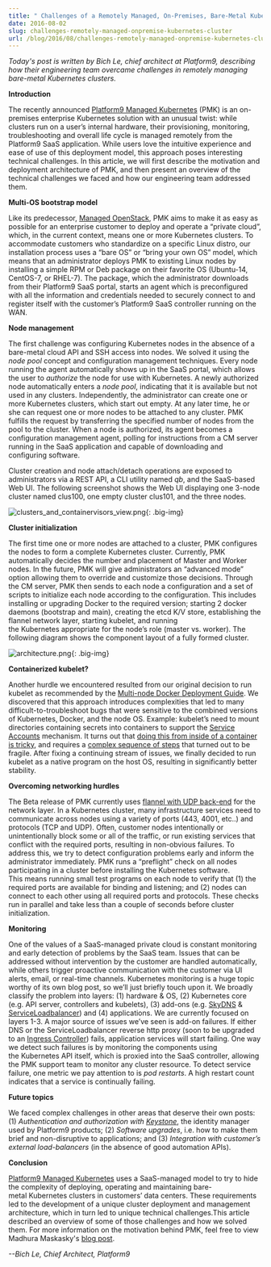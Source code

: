 ```yaml
---
title: " Challenges of a Remotely Managed, On-Premises, Bare-Metal Kubernetes Cluster "
date: 2016-08-02
slug: challenges-remotely-managed-onpremise-kubernetes-cluster
url: /blog/2016/08/challenges-remotely-managed-onpremise-kubernetes-cluster/
---
```


_Today's post is written by Bich Le, chief architect at Platform9, describing how their engineering team overcame challenges in remotely managing bare-metal Kubernetes clusters.&nbsp;_  

**Introduction**  

The recently announced [Platform9 Managed Kubernetes](https://platform9.com/press/platform9-makes-easy-deploy-docker-containers-production-scale/) (PMK) is an on-premises enterprise Kubernetes solution with an unusual twist: while clusters run on a user’s internal hardware, their provisioning, monitoring, troubleshooting and overall life cycle is managed remotely from the Platform9 SaaS application. While users love the intuitive experience and ease of use of this deployment model, this approach poses interesting technical challenges. In this article, we will first describe the motivation and deployment architecture of PMK, and then present an overview of the technical challenges we faced and how our engineering team addressed them.  

**Multi-OS bootstrap model**  

Like its predecessor, [Managed OpenStack](https://platform9.com/products/kvm/), PMK aims to make it as easy as possible for an enterprise customer to deploy and operate a “private cloud”, which, in the current context, means one or more&nbsp;Kubernetes&nbsp;clusters. To accommodate customers who standardize on a specific&nbsp;Linux distro, our installation process uses a “bare OS” or “bring your own OS” model, which means that an administrator deploys PMK to existing Linux nodes by installing a simple RPM or Deb package on their favorite OS (Ubuntu-14, CentOS-7, or RHEL-7). The package, which the administrator downloads from their Platform9 SaaS portal, starts an agent which is preconfigured with all the information and credentials needed to securely connect to and register itself with the customer’s Platform9 SaaS controller running on the WAN.  

**Node management**  

The first challenge was configuring&nbsp;Kubernetes&nbsp;nodes in the absence of a bare-metal cloud API and&nbsp;SSH access into nodes. We solved it using the _node pool_ concept and configuration management techniques. Every node running the agent automatically shows up in the SaaS portal, which allows the user to _authorize_ the node for use with&nbsp;Kubernetes. A newly&nbsp;authorized node automatically enters a _node pool_, indicating that it is available but not used in any clusters. Independently, the administrator can create one or more&nbsp;Kubernetes&nbsp;clusters,&nbsp;which start out empty. At any later time, he or she can request one or more nodes to be attached to any cluster. PMK fulfills the request by transferring the specified number of nodes from the pool to the cluster. When a node is authorized, its agent becomes a configuration management agent, polling for instructions from a CM server running in the SaaS application and capable of downloading and configuring software.  

Cluster creation and node attach/detach operations are exposed to administrators via a REST API, a CLI utility named _qb_, and the SaaS-based Web UI. The following screenshot shows the Web UI displaying one 3-node cluster named clus100, one empty cluster clus101, and the three nodes.  



 ![clusters_and_containervisors_view.png](https://lh3.googleusercontent.com/Tn67P9fhhPqCNF6xYl6mfVehG8AtLcLOM0NMW3YukBkWB5cSpYofkLQo1vrqsZiDBON05GC4ZQwWgEV9YBdoNA6Hzy_loS0cvT3BzkxmLesk6UsX_xugsrGppJD-Mc8fjHIF2QrU){: .big-img}


**Cluster initialization**  

The first time one or more nodes are attached to a cluster, PMK configures the nodes to form a complete&nbsp;Kubernetes&nbsp;cluster. Currently, PMK automatically decides the number and placement of&nbsp;Master and Worker nodes. In the future, PMK will give administrators an “advanced mode” option allowing them to override and customize those decisions. Through the CM server, PMK then sends to each node a configuration and a set of scripts to initialize each node according to the configuration. This includes installing or upgrading Docker to the required version; starting 2 docker daemons (bootstrap and main), creating the etcd K/V store, establishing the flannel network layer, starting kubelet, and running the&nbsp;Kubernetes&nbsp;appropriate for&nbsp;the node’s role (master vs. worker). The following diagram shows the component layout of a fully formed cluster.  



 ![architecture.png](https://lh6.googleusercontent.com/ZQZoFL6tDpkiberG_X1CREitwNIDCHnRajnOlJqByU-4HzRQi1RRoDlGj7pGRaqD2a7Yg4xBwQx7oHp_mR8ie96O5w_KMT84av-JMsPMHXeoBpVYn3iJKeGZkWG4q0J06OZMuLIe){: .big-img}


**Containerized kubelet?**  

Another hurdle we encountered resulted from our original decision to run kubelet as recommended by the [Multi-node Docker Deployment Guide](http://kubernetes.io/docs/getting-started-guides/docker-multinode/). We discovered that this approach introduces complexities that led to many difficult-to-troubleshoot bugs that were sensitive to the combined versions of&nbsp;Kubernetes, Docker, and the node OS. Example: kubelet’s need to&nbsp;mount directories containing secrets into containers to support the [Service Accounts](http://kubernetes.io/docs/user-guide/service-accounts/) mechanism. It turns out that [doing this from inside of a container is tricky](https://github.com/kubernetes/kubernetes/issues/6848), and requires a [complex sequence of steps](https://github.com/kubernetes/kubernetes/blob/release-1.0/pkg/util/mount/nsenter_mount.go#L37) that turned out to be fragile. After fixing a continuing stream of issues, we finally decided to run kubelet as a native program on the host OS, resulting in significantly better stability.  

**Overcoming networking hurdles**  

The Beta release of PMK currently uses [flannel with UDP back-end](https://github.com/coreos/flannel) for the network layer. In a&nbsp;Kubernetes&nbsp;cluster, many infrastructure services need to communicate across nodes using a variety of&nbsp;ports (443, 4001, etc..) and protocols (TCP and UDP). Often, customer nodes intentionally or unintentionally block some or all of the traffic, or run existing services that conflict with the required ports, resulting in non-obvious failures. To address this, we try to detect configuration problems early and inform the administrator immediately. PMK runs a “preflight” check on all nodes participating in a cluster before installing the&nbsp;Kubernetes&nbsp;software. This&nbsp;means running small test programs on each node to verify that (1) the required ports are available for binding and listening; and (2) nodes can connect to each other using all required ports and protocols. These checks run in parallel and take less than a couple of seconds before cluster initialization.  

**Monitoring**  

One of the values of a SaaS-managed private cloud is constant monitoring and early detection of problems by the SaaS team. Issues that can be addressed without intervention by the customer are handled automatically, while others trigger proactive communication with the customer via UI alerts, email, or real-time channels. Kubernetes monitoring is a huge topic worthy of its own blog post, so we’ll just briefly touch upon it. We broadly classify the problem into layers: (1) hardware & OS, (2) Kubernetes core (e.g. API server, controllers and kubelets), (3) add-ons (e.g. [SkyDNS](https://github.com/skynetservices/skydns) & [ServiceLoadbalancer](https://github.com/kubernetes/contrib/tree/master/service-loadbalancer)) and (4) applications. We are currently focused on layers 1-3. A major source of issues we’ve seen is add-on failures. If either DNS or the ServiceLoadbalancer reverse http proxy (soon to be upgraded to an [Ingress Controller](https://github.com/kubernetes/contrib/tree/master/ingress/controllers)) fails, application services will start failing. One way we detect such failures is by monitoring the components using the&nbsp;Kubernetes&nbsp;API itself, which is proxied into the SaaS&nbsp;controller, allowing the PMK support team to monitor any cluster resource. To detect service failure, one metric we pay attention to is _pod restarts_. A high restart count indicates that a service is continually failing.  

**Future topics**  

We faced complex challenges in other areas that deserve their own posts: (1) _Authentication and authorization with [Keystone](http://docs.openstack.org/developer/keystone/)_, the identity manager used by Platform9 products; (2) _Software upgrades_, i.e. how to make them brief and non-disruptive to applications; and (3) _Integration with customer’s external load-balancers_ (in the absence of good automation APIs).  

**Conclusion**  

[Platform9 Managed Kubernetes](https://platform9.com/products/docker/) uses a SaaS-managed model to try to hide the complexity of deploying, operating and maintaining bare-metal&nbsp;Kubernetes&nbsp;clusters in customers’ data centers.&nbsp;These requirements led to the development of a unique cluster deployment and management architecture, which in turn led to unique technical challenges.This article described an overview of some of those challenges and how we solved them. For more information on the motivation behind PMK, feel free to view Madhura Maskasky's [blog post](https://platform9.com/blog/containers-as-a-service-kubernetes-docker/).  


_--Bich Le, Chief Architect, Platform9_  
